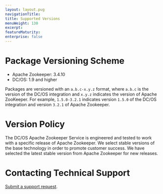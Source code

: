 ```yaml
---
layout: layout.pug
navigationTitle: 
title: Supported Versions
menuWeight: 130
excerpt:
featureMaturity:
enterprise: false
---
```


<!-- https://github.com/mesosphere/dcos-zookeeper/ -->


<a name="package-versioning-scheme"></a>
# Package Versioning Scheme

- Apache Zookeeper: 3.4.10
- DC/OS: 1.9 and higher

Packages are versioned with an `a.b.c-x.y.z` format, where `a.b.c` is the version of the DC/OS integration and `x.y.z` indicates the version of Apache ZooKeeper. For example, `1.5.0-3.2.1` indicates version `1.5.0` of the DC/OS integration and version `3.2.1` of Apache Zookeeper.

<a name="version-policy"></a>
# Version Policy

The DC/OS Apache Zookeeper Service is engineered and tested to work with a specific release of Apache Zookeeper. We select stable versions of the base technology in order to promote customer success. We have selected the latest stable version from Apache Zookeeper for new releases.

<a name="contacting-technical-support"></a>
# Contacting Technical Support

[Submit a support request](https://support.mesosphere.com/hc/en-us/requests/new).
